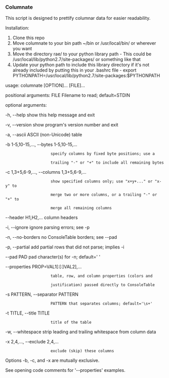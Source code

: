 ### Columnate

This script is designed to prettify columnar data for easier readability. 

Installation: 

1. Clone this repo
2. Move columnate to your bin path ~/bin or /usr/local/bin/ or wherever you want
3. Move the directory rae/ to your python library path
        - This could be /usr/local/lib/python2.7/site-packages/ or something like that
4. Update your python path to include this library directory if it's not already included   by putting this in your .bashrc file
       - export PYTHONPATH=/usr/local/lib/python2.7/site-packages:$PYTHONPATH


usage: columnate [OPTION]... [FILE]...

positional arguments:
  FILE                  Filename to read; default=STDIN

optional arguments:

  -h, --help            show this help message and exit

  -v, --version         show program's version number and exit

  -a, --ascii           ASCII (non-Unicode) table

  -b 1-5,10-15,..., --bytes 1-5,10-15,...

                        specify columns by fixed byte positions; use a

                        trailing "-" or "+" to include all remaining bytes

  -c 1,3+5,6-9,..., --columns 1,3+5,6-9,...

                        show specified columns only; use "x+y+..." or "x-y" to

                        merge two or more columns, or a trailing "-" or "+" to

                        merge all remaining columns

  --header H1,H2,...    column headers

  -i, --ignore          ignore parsing errors; see -p

  -n, --no-borders      no ConsoleTable borders; see --pad

  -p, --partial         add partial rows that did not parse; implies -i

  --pad PAD             pad character(s) for -n; default=' '

  --properties PROP=VAL1[:[:]VAL2],...

                        table, row, and column properties (colors and

                        justification) passed directly to ConsoleTable

  -s PATTERN, --separator PATTERN

                        PATTERN that separates columns; default='\s+'

  -t TITLE, --title TITLE

                        title of the table

  -w, --whitespace      strip leading and trailing whitespace from column data

  -x 2,4,..., --exclude 2,4,...

                        exclude (skip) these columns

Options -b, -c, and -x are mutually exclusive.

See opening code comments for '--properties' examples.
